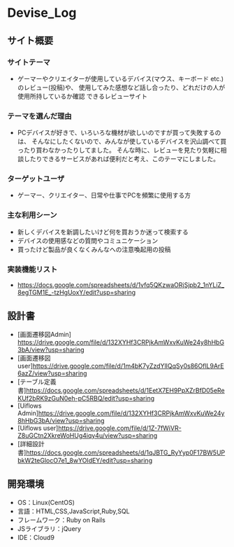 # Devise_Log

## サイト概要
### サイトテーマ
- ゲーマーやクリエイターが使用しているデバイス(マウス、キーボード etc.)のレビュー(投稿)や、
  使用してみた感想など話し合ったり、どれだけの人が使用所持しているか確認
  できるレビューサイト

### テーマを選んだ理由
- PCデバイスが好きで、いろいろな機材が欲しいのですが買って失敗するのは、
  そんなにしたくないので、みんなが使しているデバイスを沢山調べて買ったり買わなかったりしてました。
  そんな時に、レビューを見たり気軽に相談したりできるサービスがあれば便利だと考え、このテーマにしました。

### ターゲットユーザ
- ゲーマー、クリエイター、日常や仕事でPCを頻繁に使用する方

### 主な利用シーン
- 新しくデバイスを新調したいけど何を買おうか迷って検索する
- デバイスの使用感などの質問やコミュニケーション
- 買ったけど製品が良くなくみんなへの注意喚起用の投稿

### 実装機能リスト
- https://docs.google.com/spreadsheets/d/1vfq5QKzwaORjSjpb2_1nYLiZ_8egTGM1E_-tzHgUoxY/edit?usp=sharing

## 設計書
- [画面遷移図Admin] https://drive.google.com/file/d/132XYHf3CRPjkAmWxvKuWe24y8hHbG3bA/view?usp=sharing
- [画面遷移図user]https://drive.google.com/file/d/1m4bK7yZzdYlIQqSy0s86OflL9ArE6azZ/view?usp=sharing
- [テーブル定義書]https://docs.google.com/spreadsheets/d/1EetX7EH9PpXZrBfD05eReKUf2bRK9zGuN0eh-pC5RBQ/edit?usp=sharing
- [Uiflows Admin]https://drive.google.com/file/d/132XYHf3CRPjkAmWxvKuWe24y8hHbG3bA/view?usp=sharing
- [Uiflows user]https://drive.google.com/file/d/1Z-7fWiVR-Z8uGCtn2XkreWoHUg4iqy4u/view?usp=sharing
- [詳細設計書]https://docs.google.com/spreadsheets/d/1qJBTG_RyYyp0F17BW5UPbkW2teGlocO7e1_8wYOIdEY/edit?usp=sharing

## 開発環境
- OS：Linux(CentOS)
- 言語：HTML,CSS,JavaScript,Ruby,SQL
- フレームワーク：Ruby on Rails
- JSライブラリ：jQuery
- IDE：Cloud9
